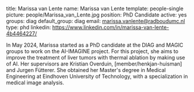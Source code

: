 title: Marissa van Lente
name: Marissa van Lente
template: people-single 
picture: people/Marissa_van_Lente.jpg
position: PhD Candidate 
active: yes 
groups: diag
default_group: diag
email: marissa.vanlente@radboudumc.nl
type: phd 
linkedin: https://www.linkedin.com/in/marissa-van-lente-4b4464227/

In May 2024, Marissa started as a PhD candidate at the DIAG and MAGIC groups to work on the AI-IMAGINE project.
For this project, she aims to improve the treatment of liver tumors with thermal ablation by making use of AI.
Her supervisors are Kristian Overduin, [member/henkjan-huisman] and Jurgen Fütterer.
She obtained her Master's degree in Medical Engineering at Eindhoven University of Technology, with a specialization in medical image analysis.

